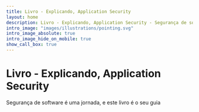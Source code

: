 ```yaml
---
title: Livro - Explicando, Application Security
layout: home
description: Livro - Explicando, Application Security - Segurança de software é uma jornada, e este livro é o seu guia
intro_image: "images/illustrations/pointing.svg"
intro_image_absolute: true
intro_image_hide_on_mobile: true
show_call_box: true
---
```


# Livro - Explicando, Application Security

Segurança de software é uma jornada, e este livro é o seu guia